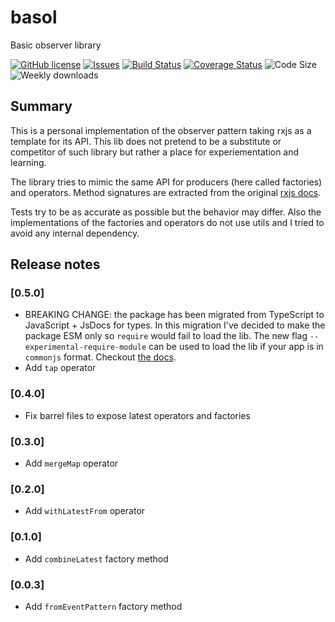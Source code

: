 # basol

Basic observer library

[![GitHub license](https://img.shields.io/npm/l/csset.svg)](https://github.com/david-luna/basol/blob/master/README.md)
[![Issues](https://img.shields.io/github/issues/david-luna/basol.svg)](https://github.com/david-luna/basol/issues)
[![Build Status](https://github.com/david-luna/basol/actions/workflows/test.yml/badge.svg)](https://github.com/david-luna/basol/actions)
[![Coverage Status](https://img.shields.io/coveralls/github/david-luna/basol)](https://coveralls.io/github/david-luna/basol)
![Code Size](https://img.shields.io/bundlephobia/minzip/basol.svg)
![Weekly downloads](https://img.shields.io/npm/dw/basol.svg)

## Summary

This is a personal implementation of the observer pattern taking rxjs as a template for its API. This lib does not pretend to be a substitute or competitor of such library but rather a place for experiementation and learning.

The library tries to mimic the same API for producers (here called factories) and operators. Method signatures are extracted from the original [rxjs docs](https://rxjs.dev/guide/operators).

Tests try to be as accurate as possible but the behavior may differ. Also the implementations of the factories and
operators do not use utils and I tried to avoid any internal dependency.

## Release notes

### [0.5.0]

* BREAKING CHANGE: the package has been migrated from TypeScript to
  JavaScript + JsDocs for types. In this migration I've decided to make the
  package ESM only so `require` would fail to load the lib. The new flag
  `--experimental-require-module` can be used to load the lib if your app
  is in `commonjs` format. Checkout [the docs](https://nodejs.org/docs/latest/api/modules.html#loading-ecmascript-modules-using-require).
* Add `tap` operator

### [0.4.0]

* Fix barrel files to expose latest operators and factories

### [0.3.0]

* Add `mergeMap` operator

### [0.2.0]

* Add `withLatestFrom` operator

### [0.1.0]

* Add `combineLatest` factory method

### [0.0.3]

* Add `fromEventPattern` factory method
